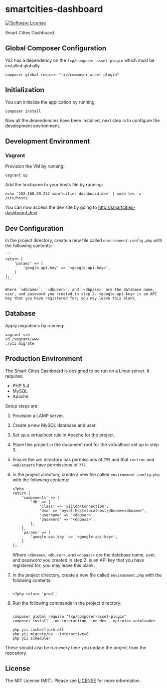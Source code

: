 smartcities-dashboard
=====================

[![Software License](https://img.shields.io/badge/license-MIT-brightgreen.svg?style=flat-square)](LICENSE)

Smart Cities Dashboard.

Global Composer Configuration
-------------

Yii2 has a dependency on the `fxp/composer-asset-plugin` which must be installed globally. 

```
composer global require "fxp/composer-asset-plugin"
```

Initialization
------------
You can initialize the application by running:
~~~
composer install
~~~

Now all the dependencies have been installed, next step is to configure the development environment.

Development Environment
-------------

### Vagrant

Provision the VM by running:

~~~
vagrant up
~~~ 

Add the hostname to your hosts file by running:

~~~
echo '192.168.99.232 smartcities-dashboard.dev' | sudo tee -a /etc/hosts
~~~

You can now access the dev site by going to http://smartcities-dashboard.dev/

Dev Configuration
-----------------

In the project directory, create a new file called `environment.config.php` with the following contents:

    ```
    return [
        'params' => [
            'google.api.key' => '<google-api-key>',
        ]
    ];    
    ```

    Where `<dbname>`, `<dbuser>`, and `<dbpass>` are the database name, user, and password you created in step 2. <google-api-key> is an API key that you have registered for; you may leave this blank.

Database
--------

Apply migrations by running:

~~~
vagrant ssh
cd /vagrant/www
./yii migrate
~~~


Production Environment
----------------------

The Smart Cities Dashboard is designed to be run on a Linux server. It requires:

* PHP 5.4
* MySQL
* Apache

Setup steps are:

1. Provision a LAMP server.
2. Create a new MySQL database and user.
3. Set up a virtualhost rule in Apache for the project.
4. Place this project in the document root for the virtualhost set up in step 3.
5. Ensure the `web` directory has permissions of `755` and that `runtime` and `web/assets` have permissions of `777`.
6. In the project directory, create a new file called `environment.config.php` with the following contents:

    ```
    <?php
    return [
        'components' => [
            'db' => [
                'class' => 'yii\db\Connection',
                'dsn' => "mysql:host=localhost;dbname=<dbname>",
                'username' => '<dbuser>',
                'password' => '<dbpass>',
            ],
        ],
        'params' => [
            'google.api.key' => '<google-api-key>',
        ]
    ];
    
    ```

    Where `<dbname>`, `<dbuser>`, and `<dbpass>` are the database name, user, and password you created in step 2. <google-api-key> is an API key that you have registered for; you may leave this blank.

7. In the project directory, create a new file called `environment.php` with the following contents:

    ```
    
    <?php return 'prod';
    
    ```

8. Run the following commands in the project directory:

    ```
    
    composer global require "fxp/composer-asset-plugin"
    composer install --no-interaction --no-dev --optimize-autoloader
    
    php yii cache/flush-all
    php yii migrate/up --interactive=0
    php yii scheduler
    
    ```

These should also be run every time you update the project from the repository.


## License

The MIT License (MIT). Please see [LICENSE](LICENSE) for more information.
